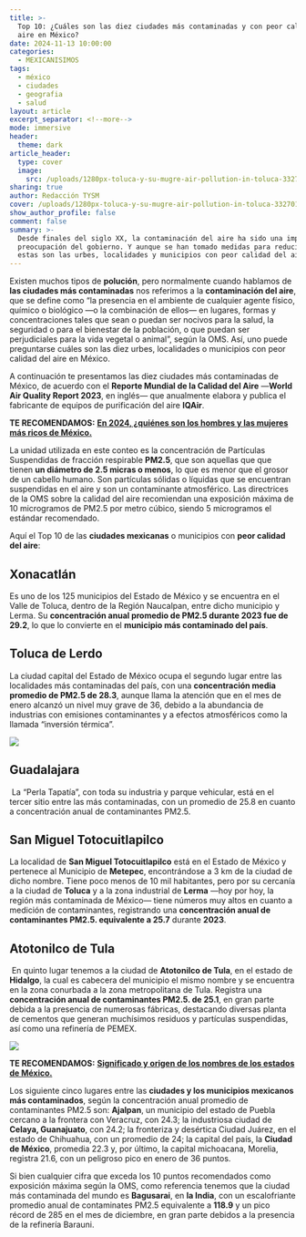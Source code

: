 ```yaml
---
title: >-
  Top 10: ¿Cuáles son las diez ciudades más contaminadas y con peor calidad del
  aire en México?
date: 2024-11-13 10:00:00
categories:
  - MEXICANISIMOS
tags:
  - méxico
  - ciudades
  - geografia
  - salud
layout: article
excerpt_separator: <!--more-->
mode: immersive
header:
  theme: dark
article_header:
  type: cover
  image:
    src: /uploads/1280px-toluca-y-su-mugre-air-pollution-in-toluca-3327018635.jpg
sharing: true
author: Redacción TYSM
cover: /uploads/1280px-toluca-y-su-mugre-air-pollution-in-toluca-3327018635.jpg
show_author_profile: false
comment: false
summary: >-
  Desde finales del siglo XX, la contaminación del aire ha sido una importante
  preocupación del gobierno. Y aunque se han tomado medidas para reducirla,
  estas son las urbes, localidades y municipios con peor calidad del aire.
---
```

Existen muchos tipos de **polución**, pero normalmente cuando hablamos de **las ciudades más contaminadas** nos referimos a la **contaminación del aire**, que se define como “la presencia en el ambiente de cualquier agente físico, químico o biológico —o la combinación de ellos— en lugares, formas y concentraciones tales que sean o puedan ser nocivos para la salud, la seguridad o para el bienestar de la población, o que puedan ser perjudiciales para la vida vegetal o animal”, según la OMS. Así, uno puede preguntarse cuáles son las diez urbes, localidades o municipios con peor calidad del aire en México.

A continuación te presentamos las diez ciudades más contaminadas de México, de acuerdo con el **Reporte Mundial de la Calidad del Aire** —**World Air Quality Report 2023**, en inglés— que anualmente elabora y publica el fabricante de equipos de purificación del aire **IQAir**.

**TE RECOMENDAMOS:** [**En 2024, ¿quiénes son los hombres y las mujeres más ricos de México.**](https://blog.tonoysumariachi.com/mexicanisimos/2024/06/04/en-2024-qui%C3%A9nes-son-los-hombres-y-mujeres-m%C3%A1s-ricos-de-m%C3%A9xico.html)

La unidad utilizada en este conteo es la concentración de Partículas Suspendidas de fracción respirable **PM2.5**, que son aquellas que que tienen **un diámetro de 2.5 micras o menos**, lo que es menor que el grosor de un cabello humano. Son partículas sólidas o líquidas que se encuentran suspendidas en el aire y son un contaminante atmosférico. Las directrices de la OMS sobre la calidad del aire recomiendan una exposición máxima de 10 microgramos de PM2.5 por metro cúbico, siendo 5 microgramos el estándar recomendado.

Aquí el Top 10 de las **ciudades mexicanas** o municipios con **peor calidad del aire**:

## Xonacatlán

Es uno de los 125 municipios del Estado de México y se encuentra en el Valle de Toluca, dentro de la Región Naucalpan, entre dicho municipio y Lerma. Su **concentración anual promedio de PM2.5 durante 2023 fue de 29.2**, lo que lo convierte en el **municipio más contaminado del país**.

## Toluca de Lerdo

La ciudad capital del Estado de México ocupa el segundo lugar entre las localidades más contaminadas del país, con una **concentración media promedio de PM2.5 de 28.3**, aunque llama la atención que en el mes de enero alcanzó un nivel muy grave de 36, debido a la abundancia de industrias con emisiones contaminantes y a efectos atmosféricos como la llamada “inversión térmica”.

![](https://upload.wikimedia.org/wikipedia/commons/thumb/2/29/Toluca_A%C3%B1o_Nuevo_2008-2.jpg/1024px-Toluca_A%C3%B1o_Nuevo_2008-2.jpg)

## Guadalajara

&nbsp;La “Perla Tapatía”, con toda su industria y parque vehicular, está en el tercer sitio entre las más contaminadas, con un promedio de 25.8 en cuanto a concentración anual de contaminantes PM2.5.

## San Miguel Totocuitlapilco

La localidad de **San Miguel Totocuitlapilco** está en el Estado de México y pertenece al Municipio de **Metepec**, encontrándose a 3 km de la ciudad de dicho nombre. Tiene poco menos de 10 mil habitantes, pero por su cercanía a la ciudad de **Toluca** y a la zona industrial de **Lerma** —hoy por hoy, la región más contaminada de México— tiene números muy altos en cuanto a medición de contaminantes, registrando una **concentración anual de contaminantes PM2.5. equivalente a 25.7** durante **2023**.

## Atotonilco de Tula

&nbsp;En quinto lugar tenemos a la ciudad de **Atotonilco de Tula**, en el estado de **Hidalgo**, la cual es cabecera del municipio el mismo nombre y se encuentra en la zona conurbada a la zona metropolitana de Tula. Registra una **concentración anual de contaminantes PM2.5. de 25.1**, en gran parte debida a la presencia de numerosas fábricas, destacando diversas planta de cementos que generan muchísimos residuos y partículas suspendidas, así como una refinería de PEMEX.

![](https://upload.wikimedia.org/wikipedia/commons/thumb/8/84/Concrete_plant_odisa_12.jpg/1024px-Concrete_plant_odisa_12.jpg)

**TE RECOMENDAMOS:** [**Significado y origen de los nombres de los estados de México.**](https://blog.tonoysumariachi.com/mexicanisimos/2023/08/21/significado-y-origen-de-los-nombres-de-los-estados-de-m%C3%A9xico.html)

Los siguiente cinco lugares entre las **ciudades y los municipios mexicanos más contaminados**, según la concentración anual promedio de contaminantes PM2.5 son: **Ajalpan**, un municipio del estado de Puebla cercano a la frontera con Veracruz, con 24.3; la industriosa ciudad de **Celaya, Guanajuato**, con 24.2; la fronteriza y desértica Ciudad Juárez, en el estado de Chihuahua, con un promedio de 24; la capital del país, la **Ciudad de México**, promedia 22.3 y, por último, la capital michoacana, Morelia, registra 21.6, con un peligroso pico en enero de 36 puntos.

Si bien cualquier cifra que exceda los 10 puntos recomendados como exposición máxima según la OMS, como referencia tenemos que la ciudad más contaminada del mundo es **Bagusarai**, en **la India**, con un escalofriante promedio anual de contaminates PM2.5 equivalente a **118\.9** y un pico récord de 285 en el mes de diciembre, en gran parte debidos a la presencia de la refinería Barauni.